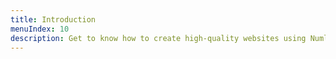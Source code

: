 ```yaml
---
title: Introduction
menuIndex: 10
description: Get to know how to create high-quality websites using Numl
---
```

